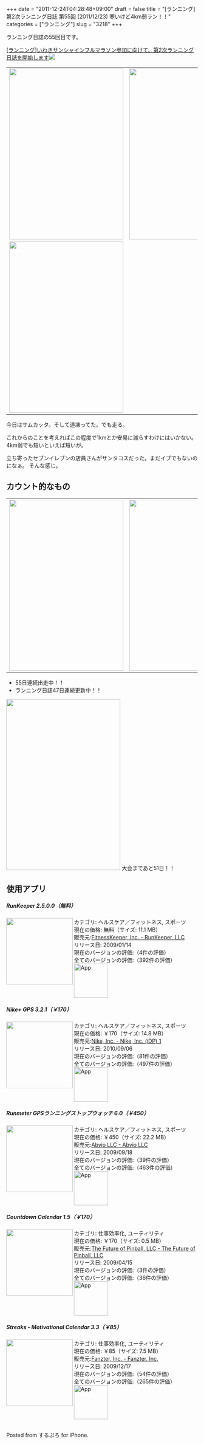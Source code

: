 +++
date = "2011-12-24T04:28:48+09:00"
draft = false
title = "[ランニング]第2次ランニング日誌 第55回 (2011/12/23) 寒いけど4km弱ラン！！"
categories = ["ランニング"]
slug = "3218"
+++

ランニング日誌の55回目です。


<a href="http://knk-n.com/2011/10/28/iwaki_full-marathon/" target="_blank">[ランニング]いわきサンシャインフルマラソン参加に向けて、第2次ランニング日誌を開始します</a><a href="http://b.hatena.ne.jp/entry/http://knk-n.com/2011/10/28/iwaki_full-marathon/" target="_blank"><img border="0" src="http://b.hatena.ne.jp/entry/image/http://knk-n.com/2011/10/28/iwaki_full-marathon/"></a>

<!--more-->
<p></p>
<table>
<tr>
<td>
<img src="http://knk-n.com/wp-content/uploads/2011/12/slooProImg_20111224042846.png" alt="" width="300" height="450" class="slooProImg" />
</td>
<td>
<img alt="" src="http://knk-n.com/wp-content/uploads/2011/12/slooProImg_20111224042844.png" width="300" height="450" class="slooProImg" />
</td>
</tr>
<tr>
<td>
<img alt="" src="http://knk-n.com/wp-content/uploads/2011/12/slooProImg_20111224042842.png" width="300" height="450" class="slooProImg" />
</td>
</tr>
</table>
今日はサムカッタ。そして道凍ってた。でも走る。

これからのことを考えればこの程度で1kmとか安易に減らすわけにはいかない。4km弱でも短いといえば短いが。

立ち寄ったセブンイレブンの店員さんがサンタコスだった。まだイブでもないのになぁ。
そんな感じ。

<h2>カウント的なもの</h2>
<table>
<tr>
<td>
<img alt="" src="http://knk-n.com/wp-content/uploads/2011/12/slooProImg_20111224042840.png" width="300" height="450" class="slooProImg" />
</td>
<td>
<img alt="" src="http://knk-n.com/wp-content/uploads/2011/12/slooProImg_20111224042837.png" width="300" height="450" class="slooProImg" />
</td>
</tr>
</table>
<ul>
<li>55日連続出走中！！</li>
<li>ランニング日誌47日連続更新中！！</li>
</ul>


<img alt="" src="http://knk-n.com/wp-content/uploads/2011/12/slooProImg_20111224042834.png" width="300" height="450" class="slooProImg" />
大会まであと51日！！





<h2>使用アプリ</h2>
<h5>RunKeeper 2.5.0.0（無料）</h5><a href="http://click.linksynergy.com/fs-bin/stat?id=48HB7K3zmMg&offerid=94348&type=3&subid=0&tmpid=2192&RD_PARM1=http%253A%252F%252Fitunes.apple.com%252Fjp%252Fapp%252Frunkeeper%252Fid300235330%253Fmt%253D8%2526uo%253D4%2526partnerId%253D30"target="_blank"rel="nofollow"><img class="apphtml_appicn"width="175"class="alignleft"align="left"src="http://a3.mzstatic.com/us/r1000/116/Purple/06/ce/61/mzl.nwhhypgu.175x175-75.jpg"></a>カテゴリ: ヘルスケア／フィットネス, スポーツ<br>現在の価格: 無料（サイズ: 11.1 MB）<br>販売元:<a href="http://click.linksynergy.com/fs-bin/stat?id=48HB7K3zmMg&offerid=94348&type=3&subid=0&tmpid=2192&RD_PARM1=http%253A%252F%252Fitunes.apple.com%252Fjp%252Fartist%252Ffitnesskeeper-inc.%252Fid300226026%253Fuo%253D4%2526partnerId%253D30"target="_blank"rel="nofollow">FitnessKeeper, Inc. - RunKeeper, LLC</a><br>リリース日: 2009/01/14<br>現在のバージョンの評価:<img alt=""src="http://r.mzstatic.com/htmlResources/63F7/images/rating_star.png"><img alt=""src="http://r.mzstatic.com/htmlResources/63F7/images/rating_star.png"><img alt=""src="http://r.mzstatic.com/htmlResources/63F7/images/rating_star.png"><img alt=""src="http://r.mzstatic.com/htmlResources/63F7/images/rating_star.png">（4件の評価）<br>全てのバージョンの評価:<img alt=""src="http://r.mzstatic.com/htmlResources/63F7/images/rating_star.png"><img alt=""src="http://r.mzstatic.com/htmlResources/63F7/images/rating_star.png"><img alt=""src="http://r.mzstatic.com/htmlResources/63F7/images/rating_star.png"><img alt=""src="http://r.mzstatic.com/htmlResources/63F7/images/rating_star_half.png">（392件の評価）<br><a href="http://click.linksynergy.com/fs-bin/stat?id=48HB7K3zmMg&offerid=94348&type=3&subid=0&tmpid=2192&RD_PARM1=http%253A%252F%252Fitunes.apple.com%252Fjp%252Fapp%252Frunkeeper%252Fid300235330%253Fmt%253D8%2526uo%253D4%2526partnerId%253D30"target="_blank"rel="nofollow"><img class="apphtml_icn"src="http://r.mzstatic.com/htmlResources/2338/images/viewinitunes_jp.png"width="90"alt="App"></a>
<h5>Nike+ GPS 3.2.1（￥170）</h5><a href="http://click.linksynergy.com/fs-bin/stat?id=48HB7K3zmMg&offerid=94348&type=3&subid=0&tmpid=2192&RD_PARM1=http%253A%252F%252Fitunes.apple.com%252Fjp%252Fapp%252Fnike-gps%252Fid387771637%253Fmt%253D8%2526uo%253D4%2526partnerId%253D30"target="_blank"rel="nofollow"><img class="apphtml_appicn"width="175"class="alignleft"align="left"src="http://a5.mzstatic.com/us/r1000/119/Purple/65/17/c0/mzl.xfbkswei.175x175-75.png"></a>カテゴリ: ヘルスケア／フィットネス, スポーツ<br>現在の価格: ￥170（サイズ: 14.8 MB）<br>販売元:<a href="http://click.linksynergy.com/fs-bin/stat?id=48HB7K3zmMg&offerid=94348&type=3&subid=0&tmpid=2192&RD_PARM1=http%253A%252F%252Fitunes.apple.com%252Fjp%252Fartist%252Fnike-inc.%252Fid301521406%253Fuo%253D4%2526partnerId%253D30"target="_blank"rel="nofollow">Nike, Inc. - Nike, Inc. (iDP) 1</a><br>リリース日: 2010/09/06<br>現在のバージョンの評価:<img alt=""src="http://r.mzstatic.com/htmlResources/63F7/images/rating_star.png"><img alt=""src="http://r.mzstatic.com/htmlResources/63F7/images/rating_star.png"><img alt=""src="http://r.mzstatic.com/htmlResources/63F7/images/rating_star_half.png">（81件の評価）<br>全てのバージョンの評価:<img alt=""src="http://r.mzstatic.com/htmlResources/63F7/images/rating_star.png"><img alt=""src="http://r.mzstatic.com/htmlResources/63F7/images/rating_star.png"><img alt=""src="http://r.mzstatic.com/htmlResources/63F7/images/rating_star.png">（497件の評価）<br><a href="http://click.linksynergy.com/fs-bin/stat?id=48HB7K3zmMg&offerid=94348&type=3&subid=0&tmpid=2192&RD_PARM1=http%253A%252F%252Fitunes.apple.com%252Fjp%252Fapp%252Fnike-gps%252Fid387771637%253Fmt%253D8%2526uo%253D4%2526partnerId%253D30"target="_blank"rel="nofollow"><img class="apphtml_icn"src="http://r.mzstatic.com/htmlResources/2338/images/viewinitunes_jp.png"width="90"alt="App"></a>
<h5>Runmeter GPSランニングストップウォッチ 6.0（￥450）</h5><a href="http://click.linksynergy.com/fs-bin/stat?id=48HB7K3zmMg&offerid=94348&type=3&subid=0&tmpid=2192&RD_PARM1=http%253A%252F%252Fitunes.apple.com%252Fjp%252Fapp%252Fid326498704%253Fmt%253D8%2526uo%253D4%2526partnerId%253D30"target="_blank"rel="nofollow"><img class="apphtml_appicn"width="175"class="alignleft"align="left"src="http://a5.mzstatic.com/us/r1000/062/Purple/0a/64/93/mzm.puvyjmcu.175x175-75.png"></a>カテゴリ: ヘルスケア／フィットネス, スポーツ<br>現在の価格: ￥450（サイズ: 22.2 MB）<br>販売元:<a href="http://click.linksynergy.com/fs-bin/stat?id=48HB7K3zmMg&offerid=94348&type=3&subid=0&tmpid=2192&RD_PARM1=http%253A%252F%252Fitunes.apple.com%252Fjp%252Fartist%252Fabvio-llc%252Fid326498707%253Fuo%253D4%2526partnerId%253D30"target="_blank"rel="nofollow">Abvio LLC - Abvio LLC</a><br>リリース日: 2009/09/18<br>現在のバージョンの評価:<img alt=""src="http://r.mzstatic.com/htmlResources/63F7/images/rating_star.png"><img alt=""src="http://r.mzstatic.com/htmlResources/63F7/images/rating_star.png"><img alt=""src="http://r.mzstatic.com/htmlResources/63F7/images/rating_star.png"><img alt=""src="http://r.mzstatic.com/htmlResources/63F7/images/rating_star.png"><img alt=""src="http://r.mzstatic.com/htmlResources/63F7/images/rating_star_half.png">（39件の評価）<br>全てのバージョンの評価:<img alt=""src="http://r.mzstatic.com/htmlResources/63F7/images/rating_star.png"><img alt=""src="http://r.mzstatic.com/htmlResources/63F7/images/rating_star.png"><img alt=""src="http://r.mzstatic.com/htmlResources/63F7/images/rating_star.png"><img alt=""src="http://r.mzstatic.com/htmlResources/63F7/images/rating_star.png"><img alt=""src="http://r.mzstatic.com/htmlResources/63F7/images/rating_star_half.png">（463件の評価）<br><a href="http://click.linksynergy.com/fs-bin/stat?id=48HB7K3zmMg&offerid=94348&type=3&subid=0&tmpid=2192&RD_PARM1=http%253A%252F%252Fitunes.apple.com%252Fjp%252Fapp%252Fid326498704%253Fmt%253D8%2526uo%253D4%2526partnerId%253D30"target="_blank"rel="nofollow"><img class="apphtml_icn"src="http://r.mzstatic.com/htmlResources/2338/images/viewinitunes_jp.png"width="90"alt="App"></a>
<h5>Countdown Calendar 1.5（￥170）</h5><a href="http://click.linksynergy.com/fs-bin/stat?id=48HB7K3zmMg&offerid=94348&type=3&subid=0&tmpid=2192&RD_PARM1=http%253A%252F%252Fitunes.apple.com%252Fjp%252Fapp%252Fcountdown-calendar%252Fid311396436%253Fmt%253D8%2526uo%253D4%2526partnerId%253D30"target="_blank"rel="nofollow"><img class="apphtml_appicn"width="175"class="alignleft"align="left"src="http://a3.mzstatic.com/us/r1000/056/Purple/66/3d/3e/mzi.mfbhhljd.175x175-75.jpg"></a>カテゴリ: 仕事効率化, ユーティリティ<br>現在の価格: ￥170（サイズ: 0.5 MB）<br>販売元:<a href="http://click.linksynergy.com/fs-bin/stat?id=48HB7K3zmMg&offerid=94348&type=3&subid=0&tmpid=2192&RD_PARM1=http%253A%252F%252Fitunes.apple.com%252Fjp%252Fartist%252Fthe-future-of-pinball-llc%252Fid311396439%253Fuo%253D4%2526partnerId%253D30"target="_blank"rel="nofollow">The Future of Pinball, LLC - The Future of Pinball, LLC</a><br>リリース日: 2009/04/15<br>現在のバージョンの評価:<img alt=""src="http://r.mzstatic.com/htmlResources/63F7/images/rating_star.png"><img alt=""src="http://r.mzstatic.com/htmlResources/63F7/images/rating_star.png"><img alt=""src="http://r.mzstatic.com/htmlResources/63F7/images/rating_star.png"><img alt=""src="http://r.mzstatic.com/htmlResources/63F7/images/rating_star.png"><img alt=""src="http://r.mzstatic.com/htmlResources/63F7/images/rating_star_half.png">（3件の評価）<br>全てのバージョンの評価:<img alt=""src="http://r.mzstatic.com/htmlResources/63F7/images/rating_star.png"><img alt=""src="http://r.mzstatic.com/htmlResources/63F7/images/rating_star.png"><img alt=""src="http://r.mzstatic.com/htmlResources/63F7/images/rating_star.png"><img alt=""src="http://r.mzstatic.com/htmlResources/63F7/images/rating_star.png">（36件の評価）<br><a href="http://click.linksynergy.com/fs-bin/stat?id=48HB7K3zmMg&offerid=94348&type=3&subid=0&tmpid=2192&RD_PARM1=http%253A%252F%252Fitunes.apple.com%252Fjp%252Fapp%252Fcountdown-calendar%252Fid311396436%253Fmt%253D8%2526uo%253D4%2526partnerId%253D30"target="_blank"rel="nofollow"><img class="apphtml_icn"src="http://r.mzstatic.com/htmlResources/2338/images/viewinitunes_jp.png"width="90"alt="App"></a>
<h5>Streaks - Motivational Calendar 3.3（￥85）</h5><a href="http://click.linksynergy.com/fs-bin/stat?id=48HB7K3zmMg&offerid=94348&type=3&subid=0&tmpid=2192&RD_PARM1=http%253A%252F%252Fitunes.apple.com%252Fjp%252Fapp%252Fstreaks-motivational-calendar%252Fid345184462%253Fmt%253D8%2526uo%253D4%2526partnerId%253D30"target="_blank"rel="nofollow"><img class="apphtml_appicn"width="175"class="alignleft"align="left"src="http://a2.mzstatic.com/us/r1000/029/Purple/79/f4/0a/mzl.axygeewx.175x175-75.png"></a>カテゴリ: 仕事効率化, ユーティリティ<br>現在の価格: ￥85（サイズ: 7.5 MB）<br>販売元:<a href="http://click.linksynergy.com/fs-bin/stat?id=48HB7K3zmMg&offerid=94348&type=3&subid=0&tmpid=2192&RD_PARM1=http%253A%252F%252Fitunes.apple.com%252Fjp%252Fartist%252Ffanzter-inc.%252Fid345184465%253Fuo%253D4%2526partnerId%253D30"target="_blank"rel="nofollow">Fanzter, Inc. - Fanzter, Inc.</a><br>リリース日: 2009/12/17<br>現在のバージョンの評価:<img alt=""src="http://r.mzstatic.com/htmlResources/63F7/images/rating_star.png"><img alt=""src="http://r.mzstatic.com/htmlResources/63F7/images/rating_star.png"><img alt=""src="http://r.mzstatic.com/htmlResources/63F7/images/rating_star.png"><img alt=""src="http://r.mzstatic.com/htmlResources/63F7/images/rating_star.png"><img alt=""src="http://r.mzstatic.com/htmlResources/63F7/images/rating_star_half.png">（54件の評価）<br>全てのバージョンの評価:<img alt=""src="http://r.mzstatic.com/htmlResources/63F7/images/rating_star.png"><img alt=""src="http://r.mzstatic.com/htmlResources/63F7/images/rating_star.png"><img alt=""src="http://r.mzstatic.com/htmlResources/63F7/images/rating_star.png"><img alt=""src="http://r.mzstatic.com/htmlResources/63F7/images/rating_star.png">（265件の評価）<br><a href="http://click.linksynergy.com/fs-bin/stat?id=48HB7K3zmMg&offerid=94348&type=3&subid=0&tmpid=2192&RD_PARM1=http%253A%252F%252Fitunes.apple.com%252Fjp%252Fapp%252Fstreaks-motivational-calendar%252Fid345184462%253Fmt%253D8%2526uo%253D4%2526partnerId%253D30"target="_blank"rel="nofollow"><img class="apphtml_icn"src="http://r.mzstatic.com/htmlResources/2338/images/viewinitunes_jp.png"width="90"alt="App"></a><br><br>

Posted from するぷろ for iPhone.

